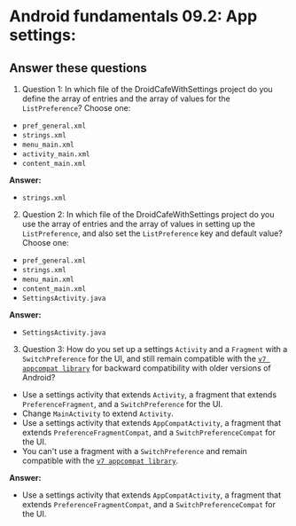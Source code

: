 Android fundamentals 09.2: App settings:
=======

Answer these questions
-----------

1. Question 1: In which file of the DroidCafeWithSettings project do you define the array of entries and the array of values for the `ListPreference`? Choose one:
* `pref_general.xml`
* `strings.xml`
* `menu_main.xml`
* `activity_main.xml`
* `content_main.xml`



**Answer:**
* `strings.xml`


2. Question 2: In which file of the DroidCafeWithSettings project do you use the array of entries and the array of values in setting up the `ListPreference`, and also set the `ListPreference` key and default value? Choose one:
* `pref_general.xml`
* `strings.xml`
* `menu_main.xml`
* `content_main.xml`
* `SettingsActivity.java`


**Answer:**
* `SettingsActivity.java`


3. Question 3: How do you set up a settings `Activity` and a `Fragment` with a `SwitchPreference` for the UI, and still remain compatible with the [`v7 appcompat library`](https://developer.android.com/topic/libraries/support-library/features.html#v7-appcompat) for backward compatibility with older versions of Android?
* Use a settings activity that extends `Activity`, a fragment that extends `PreferenceFragment`, and a `SwitchPreference` for the UI.
* Change `MainActivity` to extend `Activity`.
* Use a settings activity that extends `AppCompatActivity`, a fragment that extends `PreferenceFragmentCompat`, and a `SwitchPreferenceCompat` for the UI.
* You can't use a fragment with a `SwitchPreference` and remain compatible with the [`v7 appcompat library`](https://developer.android.com/topic/libraries/support-library/features.html#v7-appcompat).



**Answer:**
* Use a settings activity that extends `AppCompatActivity`, a fragment that extends `PreferenceFragmentCompat`, and a `SwitchPreferenceCompat` for the UI.